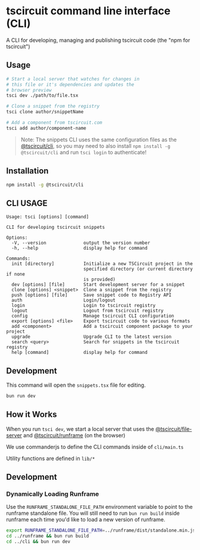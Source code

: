 # tscircuit command line interface (CLI)

A CLI for developing, managing and publishing tscircuit code (the "npm for tscircuit")

## Usage

```bash
# Start a local server that watches for changes in
# this file or it's dependencies and updates the
# browser preview
tsci dev ./path/to/file.tsx

# Clone a snippet from the registry
tsci clone author/snippetName

# Add a component from tscircuit.com
tsci add author/component-name
```

> Note: The snippets CLI uses the same configuration files as the [@tscircuit/cli](https://github.com/tscircuit/cli), so you may need to also install `npm install -g @tscircuit/cli` and run `tsci login` to authenticate!

## Installation

```bash
npm install -g @tscircuit/cli
```

## CLI USAGE

<!-- START_HELP_OUTPUT -->
```
Usage: tsci [options] [command]

CLI for developing tscircuit snippets

Options:
  -V, --version              output the version number
  -h, --help                 display help for command

Commands:
  init [directory]           Initialize a new TSCircuit project in the
                             specified directory (or current directory if none
                             is provided)
  dev [options] [file]       Start development server for a snippet
  clone [options] <snippet>  Clone a snippet from the registry
  push [options] [file]      Save snippet code to Registry API
  auth                       Login/logout
  login                      Login to tscircuit registry
  logout                     Logout from tscircuit registry
  config                     Manage tscircuit CLI configuration
  export [options] <file>    Export tscircuit code to various formats
  add <component>            Add a tscircuit component package to your project
  upgrade                    Upgrade CLI to the latest version
  search <query>             Search for snippets in the tscircuit registry
  help [command]             display help for command
```
<!-- END_HELP_OUTPUT -->

## Development

This command will open the `snippets.tsx` file for editing.

```bash
bun run dev
```

## How it Works

When you run `tsci dev`, we start a local
server that uses the [@tscircuit/file-server](https://github.com/tscircuit/file-server) and [@tscircuit/runframe](https://github.com/tscircuit/runframe) (on the browser)

We use commanderjs to define the CLI commands inside
of `cli/main.ts`

Utility functions are defined in `lib/*`

## Development

### Dynamically Loading Runframe

Use the `RUNFRAME_STANDALONE_FILE_PATH` environment variable to point to the runframe standalone file. You will still need to run `bun run build` inside
runframe each time you'd like to load a new version of runframe.

```bash
export RUNFRAME_STANDALONE_FILE_PATH=../runframe/dist/standalone.min.js
cd ../runframe && bun run build
cd ../cli && bun run dev
```
